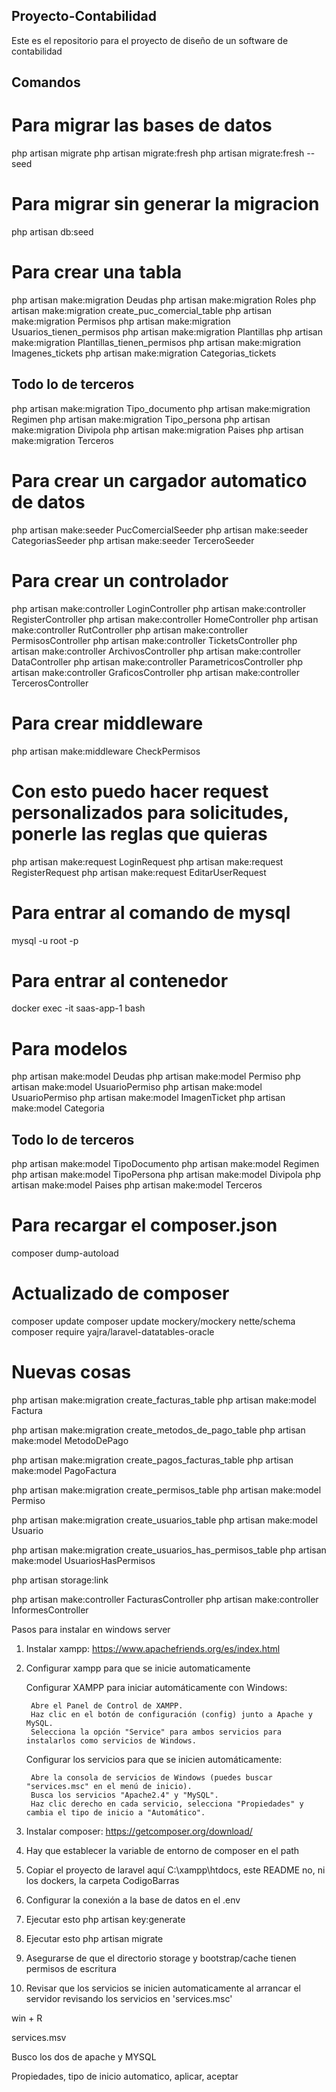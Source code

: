 ## Proyecto-Contabilidad
Este es el repositorio para el proyecto de diseño de un software de contabilidad


## Comandos

# Para migrar las bases de datos
php artisan migrate
php artisan migrate:fresh
php artisan migrate:fresh --seed

# Para migrar sin generar la migracion
php artisan db:seed

# Para crear una tabla
php artisan make:migration Deudas
php artisan make:migration Roles
php artisan make:migration create_puc_comercial_table
php artisan make:migration Permisos
php artisan make:migration Usuarios_tienen_permisos
php artisan make:migration Plantillas
php artisan make:migration Plantillas_tienen_permisos
php artisan make:migration Imagenes_tickets
php artisan make:migration Categorias_tickets

## Todo lo de terceros

php artisan make:migration Tipo_documento
php artisan make:migration Regimen
php artisan make:migration Tipo_persona
php artisan make:migration Divipola
php artisan make:migration Paises
php artisan make:migration Terceros

# Para crear un cargador automatico de datos
php artisan make:seeder PucComercialSeeder
php artisan make:seeder CategoriasSeeder
php artisan make:seeder TerceroSeeder



# Para crear un controlador
php artisan make:controller LoginController
php artisan make:controller RegisterController
php artisan make:controller HomeController
php artisan make:controller RutController
php artisan make:controller PermisosController
php artisan make:controller TicketsController
php artisan make:controller ArchivosController
php artisan make:controller DataController
php artisan make:controller ParametricosController
php artisan make:controller GraficosController
php artisan make:controller TercerosController


# Para crear middleware

php artisan make:middleware CheckPermisos

# Con esto puedo hacer request personalizados para solicitudes, ponerle las reglas que quieras
php artisan make:request LoginRequest
php artisan make:request RegisterRequest
php artisan make:request EditarUserRequest

# Para entrar al comando de mysql
mysql -u root -p

# Para entrar al contenedor
docker exec -it saas-app-1 bash

# Para modelos
php artisan make:model Deudas
php artisan make:model Permiso
php artisan make:model UsuarioPermiso
php artisan make:model UsuarioPermiso
php artisan make:model ImagenTicket
php artisan make:model Categoria

## Todo lo de terceros

php artisan make:model TipoDocumento
php artisan make:model Regimen
php artisan make:model TipoPersona
php artisan make:model Divipola
php artisan make:model Paises
php artisan make:model Terceros

# Para recargar el composer.json
composer dump-autoload


# Actualizado de composer
composer update
composer update mockery/mockery nette/schema
composer require yajra/laravel-datatables-oracle



# Nuevas cosas 

php artisan make:migration create_facturas_table
php artisan make:model Factura

php artisan make:migration create_metodos_de_pago_table
php artisan make:model MetodoDePago

php artisan make:migration create_pagos_facturas_table
php artisan make:model PagoFactura

php artisan make:migration create_permisos_table
php artisan make:model Permiso

php artisan make:migration create_usuarios_table
php artisan make:model Usuario

php artisan make:migration create_usuarios_has_permisos_table
php artisan make:model UsuariosHasPermisos

php artisan storage:link



php artisan make:controller FacturasController
php artisan make:controller InformesController


Pasos para instalar en windows server

1) Instalar xampp: https://www.apachefriends.org/es/index.html

2) Configurar xampp para que se inicie automaticamente

    Configurar XAMPP para iniciar automáticamente con Windows:

        Abre el Panel de Control de XAMPP.
        Haz clic en el botón de configuración (config) junto a Apache y MySQL.
        Selecciona la opción "Service" para ambos servicios para instalarlos como servicios de Windows.
    
    Configurar los servicios para que se inicien automáticamente:

        Abre la consola de servicios de Windows (puedes buscar "services.msc" en el menú de inicio).
        Busca los servicios "Apache2.4" y "MySQL".
        Haz clic derecho en cada servicio, selecciona "Propiedades" y cambia el tipo de inicio a "Automático".

3) Instalar composer: https://getcomposer.org/download/

3) Hay que establecer la variable de entorno de composer en el path

4) Copiar el proyecto de laravel aquí C:\xampp\htdocs, este README no, ni los dockers, la carpeta CodigoBarras

5) Configurar la conexión a la base de datos en el .env

6) Ejecutar esto php artisan key:generate

7) Ejecutar esto php artisan migrate

8) Asegurarse de que el directorio storage y bootstrap/cache tienen permisos de escritura

9) Revisar que los servicios se inicien automaticamente al arrancar el servidor revisando los servicios en 'services.msc'

win + R

services.msv



Busco los dos de apache y MYSQL 

Propiedades, tipo de inicio automatico, aplicar, aceptar
